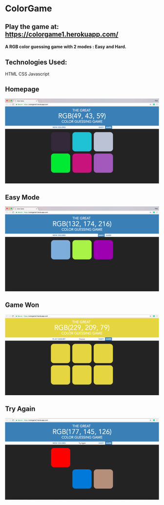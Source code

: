 # **ColorGame**

## **Play the game at:** https://colorgame1.herokuapp.com/

#### A RGB color guessing game with 2 modes : Easy and Hard.

## **Technologies Used:**

HTML
CSS
Javascript

## **Homepage**
![Alt text](images/homepage.png?raw=true) 

## **Easy Mode**
![Alt text](images/easy_mode.png?raw=true) 

## **Game Won**
![Alt text](images/game_won.png?raw=true) 

## **Try Again**
![Alt text](images/try_again.png?raw=true) 

